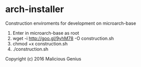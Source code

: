 # arch-installer
Construction enviroments for development on microarch-base

1. Enter in microarch-base as root
2. wget -i http://goo.gl/9yhM78 -O construction.sh
3. chmod +x construction.sh
4. ./construction.sh


Copyright (c) 2016 Malicious Genius
